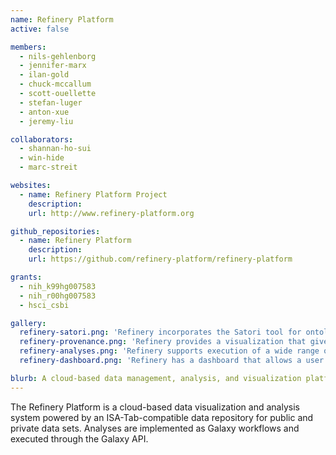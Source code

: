 ```yaml
---
name: Refinery Platform
active: false

members:
  - nils-gehlenborg
  - jennifer-marx
  - ilan-gold
  - chuck-mccallum
  - scott-ouellette
  - stefan-luger
  - anton-xue
  - jeremy-liu

collaborators:
  - shannan-ho-sui
  - win-hide
  - marc-streit

websites:
  - name: Refinery Platform Project
    description:
    url: http://www.refinery-platform.org

github_repositories:
  - name: Refinery Platform
    description:
    url: https://github.com/refinery-platform/refinery-platform

grants:
  - nih_k99hg007583
  - nih_r00hg007583
  - hsci_csbi

gallery:
  refinery-satori.png: 'Refinery incorporates the Satori tool for ontology-guided visual exploration of data sets within the system. The example shown is from the Harvard Stem Cell Institute Stem Cell Commons site, which is an instance of Refinery.'
  refinery-provenance.png: 'Refinery provides a visualization that gives users an interface to see the provenance of a given data set and relationships between the files. The example shown is from the Harvard Stem Cell Institute Stem Cell Commons site, which is an instance of Refinery.'
  refinery-analyses.png: 'Refinery supports execution of a wide range of analysis workflows backed by the popular Galaxy bioin formatics platform. The example shown is from the Harvard Stem Cell Institute Stem Cell Commons site, which is an instance of Refinery.'
  refinery-dashboard.png: 'Refinery has a dashboard that allows a user to view data sets, groups, and event information. The example shown is from the Harvard Stem Cell Institute Stem Cell Commons site, which is an instance of Refinery.'

blurb: A cloud-based data management, analysis, and visualization platform for reproducible biomedical research.
---
```

The Refinery Platform is a cloud-based data visualization and analysis system powered by an ISA-Tab-compatible data repository for public and private data sets. Analyses are implemented as Galaxy workflows and executed through the Galaxy API.
